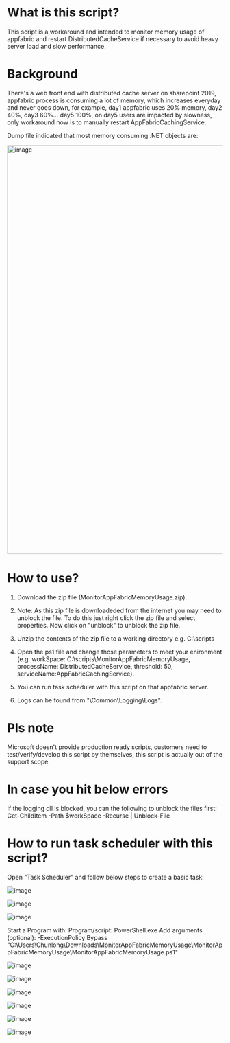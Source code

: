# What is this script? 

This script is a workaround and intended to monitor memory usage of appfabric and restart DistributedCacheService if necessary to avoid heavy server load and slow performance. 

# Background 

There's a web front end with distributed cache server on sharepoint 2019, appfabric process is consuming a lot of memory, which increases everyday and never goes down, for example, day1 appfabric uses 20% memory, day2 40%, day3 60%... day5 100%, on day5 users are impacted by slowness, only workaround now is to manually restart AppFabricCachingService. 

Dump file indicated that most memory consuming .NET objects are: 

<img width="953" alt="image" src="https://user-images.githubusercontent.com/9314578/146530199-86998897-489d-4152-bb14-861a248917b8.png">

# How to use? 

1. Download the zip file (MonitorAppFabricMemoryUsage.zip). 

2. Note: As this zip file is downloadeded from the internet you may need to unblock the file. To do this just right click the zip file and select properties. Now click on "unblock" to unblock the zip file. 

3. Unzip the contents of the zip file to a working directory e.g. C:\scripts

4. Open the ps1 file and change those parameters to meet your enironment (e.g. workSpace: C:\scripts\MonitorAppFabricMemoryUsage, processName: DistributedCacheService, threshold: 50, serviceName:AppFabricCachingService). 

5. You can run task scheduler with this script on that appfabric server. 

6. Logs can be found from "\Common\Logging\Logs". 

# Pls note 

Microsoft doesn't provide production ready scripts, customers need to test/verify/develop this script by themselves, this script is actually out of the support scope. 

# In case you hit below errors 

If the logging dll is blocked, you can the following to unblock the files first: Get-ChildItem -Path $workSpace -Recurse | Unblock-File

# How to run task scheduler with this script? 

Open "Task Scheduler" and follow below steps to create a basic task: 

![image](https://user-images.githubusercontent.com/9314578/146531478-e9d21537-66bf-4cd9-aedf-199748f84f42.png)

![image](https://user-images.githubusercontent.com/9314578/146531501-a52c37c7-648a-425d-8f35-9f775a4c4dd6.png)

![image](https://user-images.githubusercontent.com/9314578/146531544-8daf9a80-d015-4efb-a5e7-2ed126ffc9dc.png)

Start a Program with: 
Program/script: PowerShell.exe
Add arguments (optional): -ExecutionPolicy Bypass "C:\Users\Chunlong\Downloads\MonitorAppFabricMemoryUsage\MonitorAppFabricMemoryUsage\MonitorAppFabricMemoryUsage.ps1"

![image](https://user-images.githubusercontent.com/9314578/146531615-c3c2a68c-a871-4763-b91c-6076305023ae.png)

![image](https://user-images.githubusercontent.com/9314578/146531629-e213d93d-535d-4e2a-b6bc-6f60871cbc2a.png)

![image](https://user-images.githubusercontent.com/9314578/146531656-7c75e2e6-a8db-4730-bd26-bd7ac3a5ef99.png)

![image](https://user-images.githubusercontent.com/9314578/146531678-15cbfe0b-47a0-4ddf-8ac8-2f496790a386.png)

![image](https://user-images.githubusercontent.com/9314578/146531690-caf3157a-04a8-454b-bd58-fcd67187652f.png)

![image](https://user-images.githubusercontent.com/9314578/146531702-90be7c8d-b125-4c09-8bc2-21299607d44c.png)
